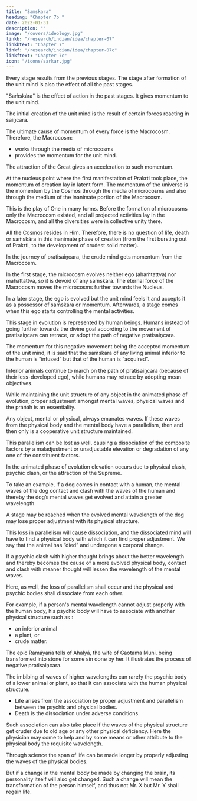 ```yaml
---
title: "Samskara"
heading: "Chapter 7b "
date: 2022-01-31
description: ""
image: "/covers/ideology.jpg"
linkb: "/research/indian/idea/chapter-07"
linkbtext: "Chapter 7"
linkf: "/research/indian/idea/chapter-07c"
linkftext: "Chapter 7c"
icon: "/icons/sarkar.jpg"
---
```



Every stage results from the previous stages. The stage after formation of the unit mind is also the effect of all the past stages. 

"Saḿskára" is the effect of action in the past stages. It gives momentum to the unit mind. 

The initial creation of the unit mind is the result of certain forces reacting in saiṋcara. 

The ultimate cause of momentum of every force is the Macrocosm. <!-- , the entire working principle in saiṋcara and pratisaiṋcara. It is, --> Therefore, the Macrocosm:
- works through the media of microcosms
- provides the momentum for the unit mind. 

The attraction of the Great gives an acceleration to such momentum. 

At the nucleus point where the first manifestation of Prakrti took place, the momentum of creation lay in latent form. The momentum of the universe is the momentum by the Cosmos through the media of microcosms and also through the medium of the inanimate portion of the Macrocosm. 

This is the play of One in many forms. Before the formation of microcosms only the Macrocosm existed, and all projected activities lay in the Macrocosm, and all the diversities were in collective unity there. 

All the Cosmos resides in Him. Therefore, there is no question of life, death or saḿskára in this inanimate phase of creation (from the first bursting out of Prakrti, to the development of crudest solid matter).

In the journey of pratisaiṋcara, the crude mind gets momentum from the Macrocosm. 

In the first stage, the microcosm evolves neither ego (ahaḿtattva) nor mahattattva, so it is devoid of any saḿskára. The eternal force of the Macrocosm moves the microcosms further towards the Nucleus.

In a later stage, the ego is evolved but the unit mind feels it and accepts it as a possessor of saḿskára or momentum. Afterwards, a stage comes when this ego starts controlling the mental activities.

This stage in evolution is represented by human beings. Humans instead of going further towards the divine goal according to the movement of pratisaiṋcara can retrace, or adopt the path of negative pratisaiṋcara. 

The momentum for this negative movement being the accepted momentum of the unit mind, it is said that the saḿskára of any living animal inferior to the human is “infused” but that of the human is “acquired”.

Inferior animals continue to march on the path of pratisaiṋcara (because of their less-developed ego), while humans may retrace by adopting mean objectives.

While maintaining the unit structure of any object in the animated phase of evolution, proper adjustment amongst mental waves, physical waves and the práńáh is an essentiality. 

Any object, mental or physical, always emanates waves. If these waves from the physical body and the mental body have a parallelism, then and then only is a cooperative unit structure maintained.

This parallelism can be lost as well, causing a dissociation of the composite factors by a maladjustment or unadjustable elevation or degradation of any one of the constituent factors. 

In the animated phase of evolution elevation occurs due to physical clash, psychic clash, or the attraction of the Supreme. 

To take an example, if a dog comes in contact with a human, the mental waves of the dog contact and clash with the waves of the human and thereby the dog’s mental waves get evolved and attain a greater wavelength.

A stage may be reached when the evolved mental wavelength of the dog may lose proper adjustment with its physical structure. 

This loss in parallelism will cause dissociation, and the dissociated mind will have to find a physical body with which it can find proper adjustment. We say that the animal has “died” and undergone a corporal change.

If a psychic clash with higher thought brings about the better wavelength and thereby becomes the cause of a more evolved physical body, contact and clash with meaner thought will lessen the wavelength of the mental waves. 

Here, as well, the loss of parallelism shall occur and the physical and psychic bodies shall dissociate from each other. 

For example, if a person's mental wavelength cannot adjust properly with the human body, his psychic body will have to associate with another <!-- properly adjustable --> physical structure such as <!-- , which may be of -->:
- an inferior animal
- a plant, or
- crude matter. 

The epic Rámáyańa tells of Ahalyá, the wife of Gaotama Muni, being transformed into stone for some sin done by her. It illustrates the process of negative pratisaiṋcara. 

The imbibing of waves of higher wavelengths can rarefy the psychic body of a lower animal or plant, so that it can associate with the human physical structure. <!-- , and vice versa, if the wavelength is made cruder by inculcating meaner thoughts. -->

- Life arises from the association by proper adjustment and parallelism between the psychic and physical bodies.
- Death is the dissociation under adverse conditions. 

Such association can also take place if the waves of the physical structure get cruder due to old age or any other physical deficiency. Here the physician may come to help and by some means or other attribute to the physical body the requisite wavelength.

Through science the span of life can be made longer by properly adjusting the waves of the physical bodies.

But if a change in the mental body be made by changing the brain, its personality itself will also get changed. Such a change will mean the transformation of the person himself, and thus not Mr. X but Mr. Y shall regain life.

